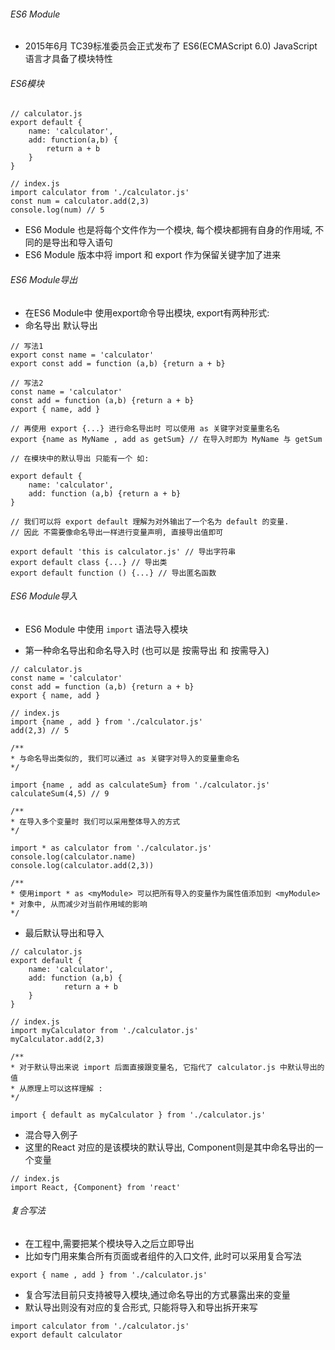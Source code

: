 ###### ES6 Module

- 2015年6月 TC39标准委员会正式发布了 ES6(ECMAScript 6.0) JavaScript 语言才具备了模块特性

###### ES6模块

```
// calculator.js
export default {
    name: 'calculator',
    add: function(a,b) {
        return a + b
    }
}

// index.js
import calculator from './calculator.js'
const num = calculator.add(2,3)
console.log(num) // 5
```

- ES6 Module 也是将每个文件作为一个模块, 每个模块都拥有自身的作用域, 不同的是导出和导入语句
- ES6 Module 版本中将 import 和 export 作为保留关键字加了进来

###### ES6 Module导出
- 在ES6 Module中 使用export命令导出模块, export有两种形式: 
- 命名导出  默认导出
``` 
// 写法1
export const name = 'calculator'
export const add = function (a,b) {return a + b}

// 写法2
const name = 'calculator'
const add = function (a,b) {return a + b}
export { name, add }

// 再使用 export {...} 进行命名导出时 可以使用 as 关键字对变量重名名
export {name as MyName , add as getSum} // 在导入时即为 MyName 与 getSum

// 在模块中的默认导出 只能有一个 如: 

export default {
    name: 'calculator',
    add: function (a,b) {return a + b}
}

// 我们可以将 export default 理解为对外输出了一个名为 default 的变量.
// 因此 不需要像命名导出一样进行变量声明, 直接导出值即可

export default 'this is calculator.js' // 导出字符串
export default class {...} // 导出类
export default function () {...} // 导出匿名函数
```
###### ES6 Module导入

- ES6 Module 中使用 `import` 语法导入模块

- 第一种命名导出和命名导入时 (也可以是 按需导出 和 按需导入)
```
// calculator.js
const name = 'calculator'
const add = function (a,b) {return a + b}
export { name, add }

// index.js
import {name , add } from './calculator.js'
add(2,3) // 5

/**
* 与命名导出类似的, 我们可以通过 as 关键字对导入的变量重命名
*/

import {name , add as calculateSum} from './calculator.js'
calculateSum(4,5) // 9

/**
* 在导入多个变量时 我们可以采用整体导入的方式
*/

import * as calculator from './calculator.js'
console.log(calculator.name)
console.log(calculator.add(2,3))

/**
* 使用import * as <myModule> 可以把所有导入的变量作为属性值添加到 <myModule> 
* 对象中, 从而减少对当前作用域的影响
*/
```

- 最后默认导出和导入 
```
// calculator.js
export default {
    name: 'calculator',
    add: function (a,b) {
            return a + b
    }
}

// index.js
import myCalculator from './calculator.js'
myCalculator.add(2,3)

/**
* 对于默认导出来说 import 后面直接跟变量名, 它指代了 calculator.js 中默认导出的值
* 从原理上可以这样理解 : 
*/

import { default as myCalculator } from './calculator.js'
```

- 混合导入例子
- 这里的React 对应的是该模块的默认导出, Component则是其中命名导出的一个变量

```
// index.js
import React, {Component} from 'react'

```

###### 复合写法

- 在工程中,需要把某个模块导入之后立即导出
- 比如专门用来集合所有页面或者组件的入口文件, 此时可以采用复合写法

```
export { name , add } from './calculator.js'
```

- 复合写法目前只支持被导入模块,通过命名导出的方式暴露出来的变量
- 默认导出则没有对应的复合形式, 只能将导入和导出拆开来写

```
import calculator from './calculator.js'
export default calculator
```
